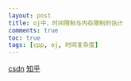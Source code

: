 ```yaml
---
layout: post
title: oj中，时间限制与内存限制的估计
comments: true
toc: true
tags: [cpp, oj, 时间复杂度]
---
```


[csdn](https://blog.csdn.net/weixin_44413191/article/details/103971301)
[知乎](https://zhuanlan.zhihu.com/p/55304467)